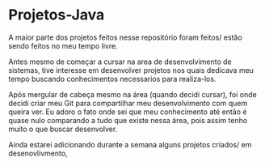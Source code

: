 # Projetos-Java
  A maior parte dos projetos feitos nesse repositório foram feitos/ estão sendo feitos no meu tempo livre.

  Antes mesmo de começar a cursar na area de desenvolvimento de sistemas, tive interesse em desenvolver projetos nos quais dedicava meu tempo buscando conhecimentos necessarios para realiza-los.

  Após mergular de cabeça mesmo na área (quando decidi cursar), foi onde decidi criar meu Git para compartilhar meu desenvolvimento com quem queira ver. Eu adoro o fato onde sei que meu conhecimento até então é quase nulo comparando a tudo que existe nessa área, pois assim tenho muito o que buscar desenvolver.
  
  Ainda estarei adicionando durante a semana alguns projetos criados/ em desenovlivmento,
